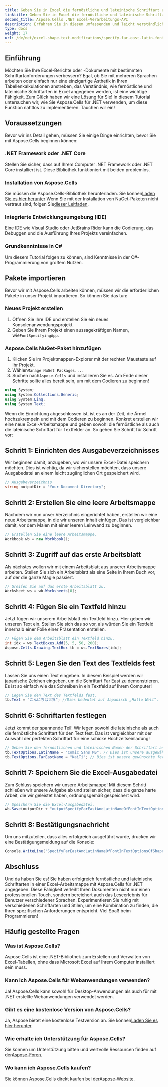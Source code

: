 ```yaml
---
title: Geben Sie in Excel die fernöstliche und lateinische Schriftart an
linktitle: Geben Sie in Excel die fernöstliche und lateinische Schriftart an
second_title: Aspose.Cells .NET Excel-Verarbeitungs-API
description: Erfahren Sie in diesem umfassenden und leicht verständlichen Tutorial, wie Sie mit Aspose.Cells für .NET fernöstliche und lateinische Schriftarten in Excel angeben.
type: docs
weight: 17
url: /de/net/excel-shape-text-modifications/specify-far-east-latin-font-excel/
---
```

## Einführung
Möchten Sie Ihre Excel-Berichte oder -Dokumente mit bestimmten Schriftartanforderungen verbessern? Egal, ob Sie mit mehreren Sprachen arbeiten oder einfach nur eine einzigartige Ästhetik in Ihren Tabellenkalkulationen anstreben, das Verständnis, wie fernöstliche und lateinische Schriftarten in Excel angegeben werden, ist eine wichtige Fähigkeit. Zum Glück haben wir eine Lösung für Sie! In diesem Tutorial untersuchen wir, wie Sie Aspose.Cells für .NET verwenden, um diese Funktion nahtlos zu implementieren. Tauchen wir ein!
## Voraussetzungen
Bevor wir ins Detail gehen, müssen Sie einige Dinge einrichten, bevor Sie mit Aspose.Cells beginnen können:
### .NET Framework oder .NET Core
Stellen Sie sicher, dass auf Ihrem Computer .NET Framework oder .NET Core installiert ist. Diese Bibliothek funktioniert mit beiden problemlos.
### Installation von Aspose.Cells
 Sie müssen die Aspose.Cells-Bibliothek herunterladen. Sie können[Laden Sie es hier herunter](https://releases.aspose.com/cells/net/) Wenn Sie mit der Installation von NuGet-Paketen nicht vertraut sind, folgen Sie[dieser Leitfaden](https://www.nuget.org/).
### Integrierte Entwicklungsumgebung (IDE)
Eine IDE wie Visual Studio oder JetBrains Rider kann die Codierung, das Debuggen und die Ausführung Ihres Projekts vereinfachen.
### Grundkenntnisse in C#
Um diesem Tutorial folgen zu können, sind Kenntnisse in der C#-Programmierung von großem Nutzen.
## Pakete importieren
Bevor wir mit Aspose.Cells arbeiten können, müssen wir die erforderlichen Pakete in unser Projekt importieren. So können Sie das tun:
### Neues Projekt erstellen
1. Öffnen Sie Ihre IDE und erstellen Sie ein neues Konsolenanwendungsprojekt.
2.  Geben Sie Ihrem Projekt einen aussagekräftigen Namen, wie`FontSpecifyingApp`.
### Aspose.Cells NuGet-Paket hinzufügen
1. Klicken Sie im Projektmappen-Explorer mit der rechten Maustaste auf Ihr Projekt.
2.  Wählen`Manage NuGet Packages...`.
3.  Suchen nach`Aspose.Cells` und installieren Sie es.
Am Ende dieser Schritte sollte alles bereit sein, um mit dem Codieren zu beginnen!
```csharp
using System;
using System.Collections.Generic;
using System.Linq;
using System.Text;
```
Wenn die Einrichtung abgeschlossen ist, ist es an der Zeit, die Ärmel hochzukrempeln und mit dem Codieren zu beginnen. Konkret erstellen wir eine neue Excel-Arbeitsmappe und geben sowohl die fernöstliche als auch die lateinische Schriftart für Textfelder an. So gehen Sie Schritt für Schritt vor:
## Schritt 1: Einrichten des Ausgabeverzeichnisses
Wir beginnen damit, anzugeben, wo wir unsere Excel-Datei speichern möchten. Dies ist wichtig, da wir sicherstellen möchten, dass unsere Ausgabedatei an einem leicht zugänglichen Ort gespeichert wird.
```csharp
// Ausgabeverzeichnis
string outputDir = "Your Document Directory";
```
## Schritt 2: Erstellen Sie eine leere Arbeitsmappe
Nachdem wir nun unser Verzeichnis eingerichtet haben, erstellen wir eine neue Arbeitsmappe, in die wir unseren Inhalt einfügen. Das ist vergleichbar damit, vor dem Malen mit einer leeren Leinwand zu beginnen.
```csharp
// Erstellen Sie eine leere Arbeitsmappe.
Workbook wb = new Workbook();
```
## Schritt 3: Zugriff auf das erste Arbeitsblatt
Als nächstes wollen wir mit einem Arbeitsblatt aus unserer Arbeitsmappe arbeiten. Stellen Sie sich ein Arbeitsblatt als eine Seite in Ihrem Buch vor, auf der die ganze Magie passiert.
```csharp
// Greifen Sie auf das erste Arbeitsblatt zu.
Worksheet ws = wb.Worksheets[0];
```
## Schritt 4: Fügen Sie ein Textfeld hinzu
Jetzt fügen wir unserem Arbeitsblatt ein Textfeld hinzu. Hier geben wir unseren Text ein. Stellen Sie sich das so vor, als würden Sie ein Textfeld innerhalb einer Folie einer Präsentation erstellen.
```csharp
// Fügen Sie dem Arbeitsblatt ein Textfeld hinzu.
int idx = ws.TextBoxes.Add(5, 5, 50, 200);
Aspose.Cells.Drawing.TextBox tb = ws.TextBoxes[idx];
```
## Schritt 5: Legen Sie den Text des Textfelds fest
Lassen Sie uns einen Text eingeben. In diesem Beispiel werden wir japanische Zeichen eingeben, um die Schriftart Far East zu demonstrieren. Es ist so einfach wie das Schreiben in ein Textfeld auf Ihrem Computer!
```csharp
// Legen Sie den Text des Textfelds fest.
tb.Text = "こんにちは世界"; //Dies bedeutet auf Japanisch „Hallo Welt“.
```
## Schritt 6: Schriftarten festlegen
Jetzt kommt der spannende Teil! Wir legen sowohl die lateinische als auch die fernöstliche Schriftart für den Text fest. Das ist vergleichbar mit der Auswahl der perfekten Schriftart für eine schicke Hochzeitseinladung!
```csharp
// Geben Sie den fernöstlichen und lateinischen Namen der Schriftart an.
tb.TextOptions.LatinName = "Comic Sans MS"; // Dies ist unsere ausgewählte lateinische Schriftart.
tb.TextOptions.FarEastName = "KaiTi"; // Dies ist unsere gewünschte fernöstliche Schriftart.
```
## Schritt 7: Speichern Sie die Excel-Ausgabedatei
Zum Schluss speichern wir unsere Arbeitsmappe! Mit diesem Schritt schließen wir unsere Aufgabe ab und stellen sicher, dass die ganze harte Arbeit, die wir geleistet haben, ordnungsgemäß gespeichert wird. 
```csharp
// Speichern Sie die Excel-Ausgabedatei.
wb.Save(outputDir + "outputSpecifyFarEastAndLatinNameOfFontInTextOptionsOfShape.xlsx", SaveFormat.Xlsx);
```
## Schritt 8: Bestätigungsnachricht
Um uns mitzuteilen, dass alles erfolgreich ausgeführt wurde, drucken wir eine Bestätigungsmeldung auf die Konsole:
```csharp
Console.WriteLine("SpecifyFarEastAndLatinNameOfFontInTextOptionsOfShape executed successfully.");
```
## Abschluss
Und da haben Sie es! Sie haben erfolgreich fernöstliche und lateinische Schriftarten in einer Excel-Arbeitsmappe mit Aspose.Cells für .NET angegeben. Diese Fähigkeit verleiht Ihren Dokumenten nicht nur einen professionellen Touch, sondern bereichert auch das Leseerlebnis für Benutzer verschiedener Sprachen.
Experimentieren Sie ruhig mit verschiedenen Schriftarten und Stilen, um eine Kombination zu finden, die Ihren spezifischen Anforderungen entspricht. Viel Spaß beim Programmieren!
## Häufig gestellte Fragen
### Was ist Aspose.Cells?
Aspose.Cells ist eine .NET-Bibliothek zum Erstellen und Verwalten von Excel-Tabellen, ohne dass Microsoft Excel auf Ihrem Computer installiert sein muss. 
### Kann ich Aspose.Cells für Webanwendungen verwenden?
Ja! Aspose.Cells kann sowohl für Desktop-Anwendungen als auch für mit .NET erstellte Webanwendungen verwendet werden.
### Gibt es eine kostenlose Version von Aspose.Cells?
 Ja, Aspose bietet eine kostenlose Testversion an. Sie können[Laden Sie es hier herunter](https://releases.aspose.com/).
### Wie erhalte ich Unterstützung für Aspose.Cells?
 Sie können um Unterstützung bitten und wertvolle Ressourcen finden auf der[Aspose-Foren](https://forum.aspose.com/c/cells/9).
### Wo kann ich Aspose.Cells kaufen?
 Sie können Aspose.Cells direkt kaufen bei der[Aspose-Website](https://purchase.aspose.com/buy).